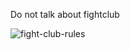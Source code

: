 Do not talk about fightclub

![fight-club-rules](https://github.com/user-attachments/assets/e5ec2049-604c-47d4-9579-e580f3e6f62b)
